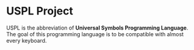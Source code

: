 # USPL Project

USPL is the abbreviation of **Universal Symbols Programming Language**. The goal of this programming language is to be compatible with almost every keyboard. 
